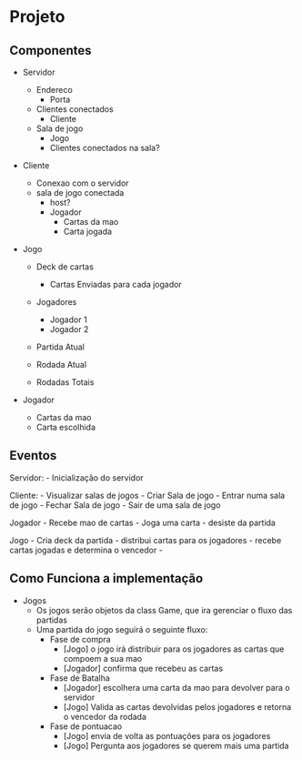 # Projeto

## Componentes
- Servidor
    - Endereco
        - Porta
    - Clientes conectados
        - Cliente
    - Sala de jogo
        - Jogo
        - Clientes conectados na sala?

- Cliente
    - Conexao com o servidor
    - sala de jogo conectada
        - host?
        - Jogador
            - Cartas da mao 
            - Carta jogada

- Jogo
    - Deck de cartas
        - Cartas Enviadas para cada jogador
    - Jogadores
        - Jogador 1
        - Jogador 2

    - Partida Atual

    - Rodada Atual
    - Rodadas Totais
- Jogador
    - Cartas da mao
    - Carta escolhida


## Eventos
Servidor:
    - Inicialização do servidor

Cliente:
    - Visualizar salas de jogos
    - Criar Sala de jogo
    - Entrar numa sala de jogo 
    - Fechar Sala de jogo
    - Sair de uma sala de jogo


Jogador
    - Recebe mao de cartas
    - Joga uma carta
    - desiste da partida


Jogo
    - Cria deck da partida
    - distribui cartas para os jogadores
    - recebe cartas jogadas e determina o vencedor
    - 
## Como Funciona a implementação
- Jogos
    - Os jogos serão objetos da class Game, que ira gerenciar o fluxo das partidas
    - Uma partida do jogo seguirá o seguinte fluxo:
        - Fase de compra
            - [Jogo] o jogo irá distribuir para os jogadores as cartas que compoem a sua mao
            - [Jogador] confirma que recebeu as cartas
        - Fase de Batalha
            - [Jogador] escolhera uma carta da mao para devolver para o servidor
            - [Jogo] Valida as cartas devolvidas pelos jogadores e retorna o vencedor da rodada
        - Fase de pontuacao
            - [Jogo] envia de volta as pontuações para os jogadores
            - [Jogo] Pergunta aos jogadores se querem mais uma partida
